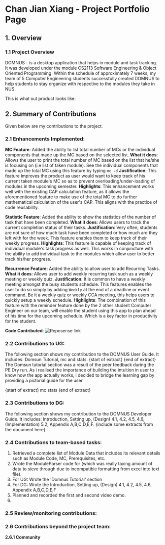
# Chan Jian Xiang - Project Portfolio Page


## 1. Overview
### 1.1 Project Overview 
DOMNUS - is a desktop application that helps in module and task tracking. It was developed under the module CS2113 Software Engineering & Object Oriented Programming. Within the schedule of approximately 7 weeks, my team of 5 Computer Engineering students successfully created DOMNUS to help students to stay organize with respective to the modules they take in NUS. 


This is what out product looks like: 

## 2. Summary of Contributions
Given below are my contributions to the project. 

### 2.1 Enhancements Implemented: 
**MC Feature**: Added the ability to list total number of MCs or the individual components that made up the MC based on the selected list.
**What it does**: Allows the user to print the total number of MC based on the list that he/she is focusing on (i.e list of taken module). See the individual components that made up the total MC using this feature by typing `mc -d`
**Justification**: This feature improves the product as user would want to keep track of his current taken module's MC so as to prevent overloading/under-loading of modules in the upcoming semester. 
**Highlights**: This enhancement works well with the existing CAP calculation feature, as it allows the aforementioned feature to make use of the total MC to do further mathematical calculation of the user's CAP. This aligns with the practice of code reusability. 

**Statistic Feature**: Added the ability to show the statistics of the number of task that have been completed. 
**What it does**: Allows users to track the current completion status of their tasks. 
**Justification**: Very often, students are not sure of how much task have been completed or how much are they left with for the week. This feature enables them to keep track of their weekly progress. 
**Highlights**:  This feature is capable of keeping track of individual module's task progress as well. This works in conjuncture with the ability to add individual task to the modules which allow user to better track his/her progress. 

**Recurrence Feature**: Added the ability to allow user to add Recurring Tasks.
**What it does**: Allows user to add weekly recurring task such as a weekly meeting or weekly quiz. 
**Justification**: It is common to have a weekly meeting amongst the busy students schedule. This features enables the user to do so simply by adding `Weekly` at the end of a deadline or event command. Be it a weekly quiz or weekly CCA meeting, this helps users to quickly setup a weekly schedule. 
**Highlights**: The combination of this feature with the reminder feature done by the 2 other student Computer Engineer on our team, will enable the student using this app to plan ahead of his time for the upcoming schedule. Which is a key factor in productivity for the student. 

**Code Contributed**: ![Reposense link](https://nus-cs2113-ay2021s1.github.io/tp-dashboard/#breakdown=true&search=scjx123)

### 2.2 Contributions to UG: 
The following section shows my contribution to the DOMNUS User Guide. It includes: Domsun Tutorial, mc and stats. 
{start of extract}
{end of extract} 
The Domsun tutorial section was a result of the peer feedback during the PE Dry run. As i realised the importance of building the intuition in user to know how the app actually works, i decided to bridge the learning gap by providing a pictorial guide for the user. 

{start of extract} 
mc 
stats
{end of extract} 

### 2.3 Contributions to DG:
The following section shows my contribution to the DOMNUS Developer Guide. It includes: Introduction, Setting up, (Design) 4.1, 4.2, 4.5, 4.6, (Implementation) 5.2, Appendix A,B,C,D,E,F. 
{include some extracts from the document here}

### 2.4 Contributions to team-based tasks: 
1. Retrieved a complete list of Module Data that includes its relevant details such as Module Code, MC, Prerequisites, etc. 
2. Wrote the ModuleParser code for (which was really taxing amount of data to sieve through due to incompatible formatting from excel into text file).
3. For UG: Wrote the 'Domnus Tutorial' section 
4. For DG: Wrote the Introduction, Setting up, (Design) 4.1, 4.2, 4.5, 4.6, Appendix A,B,C,D,E,F
5. Planned and recorded the first and second video demo. 
6. 
### 2.5 Review/monitoring contributions: 

### 2.6 Contributions beyond the project team:  
 **2.6.1 Community**
<!--stackedit_data:
eyJoaXN0b3J5IjpbMTMyODEwNjI2NywtMTE5NDM3MTU2MSwtMz
k3NzgzMzcyLC0xMTQ4OTM3MjExLC03ODUzNjE4MTgsLTQzMTU2
NTI5XX0=
-->